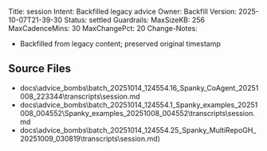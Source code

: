 Title: session
Intent: Backfilled legacy advice
Owner: Backfill
Version: 2025-10-07T21-39-30
Status: settled
Guardrails:
  MaxSizeKB: 256
  MaxCadenceMins: 30
  MaxChangePct: 20
Change-Notes:
  - Backfilled from legacy content; preserved original timestamp

## Source Files
- docs\advice_bombs\batch_20251014_124554\.16_Spanky_CoAgent_20251008_223344\transcripts\session.md
- docs\advice_bombs\batch_20251014_124554\.1_Spanky_examples_20251008_004552\Spanky_examples_20251008_004552\transcripts\session.md
- docs\advice_bombs\batch_20251014_124554\.25_Spanky_MultiRepoGH_20251009_030819\transcripts\session.md)
